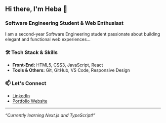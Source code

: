 ## Hi there, I'm Heba 👋

### Software Engineering Student & Web Enthusiast

I am a second-year Software Engineering student passionate about building elegant and functional web experiences...

### 🛠️ Tech Stack & Skills
- **Front-End:** HTML5, CSS3, JavaScript, React
- **Tools & Others:** Git, GitHub, VS Code, Responsive Design

### 📫 Let's Connect
- [LinkedIn](https://www.linkedin.com/in/yourprofile/)
- [Portfolio Website](https://yourportfolio.com/)

---
*“Currently learning Next.js and TypeScript!”*
